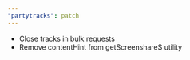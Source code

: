 ```yaml
---
"partytracks": patch
---
```


- Close tracks in bulk requests
- Remove contentHint from getScreenshare$ utility
